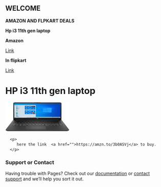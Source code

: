 ## WELCOME 


**AMAZON AND FLPKART DEALS**


**Hp i3 11th gen laptop**


**Amazon**

[Link](https://www.amazon.in/gp/product/B08XY3843B/ref=as_li_tl?ie=UTF8&tag=rafstore-21&camp=3638&creative=24630&linkCode=as2&creativeASIN=B08XY3843B&linkId=5ba612186936affa8f4a4dfad9857825)


**In flipkart**


[Link](http://fkrt.it/N6QJy8uuuN)

<html>
   <head>
      <title>Hp i3 11th gen laptop</title>
   </head>

   <body>
      <h1>HP i3 11th gen laptop</h1>
        <img src="hplaptop.jpg" alt="Trulli" width="200" height="90s">

      <p>
         here the link  <a href="">https://amzn.to/3b0ASVj</a> to buy.
      </p>
   </body>
</html>


### Support or Contact

Having trouble with Pages? Check out our [documentation](https://docs.github.com/categories/github-pages-basics/) or [contact support](https://support.github.com/contact) and we’ll help you sort it out.
